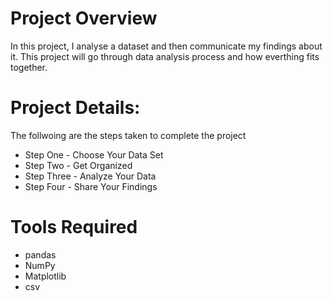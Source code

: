 # Project Overview
In this project, I analyse a dataset and then communicate my findings about it. This project will go through data analysis process and how everthing fits together.

# Project Details:
The follwoing are the steps taken to complete the project
* Step One - Choose Your Data Set
* Step Two - Get Organized
* Step Three - Analyze Your Data
* Step Four - Share Your Findings

# Tools Required
* pandas
* NumPy
* Matplotlib
* csv
